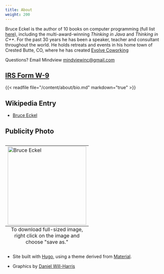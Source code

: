 ```yaml
---
title: About
weight: 200
---
```


Bruce Eckel is the author of 10 books on computer programming (full list
[here](https://en.wikipedia.org/wiki/Bruce_Eckel)), including the
multi-award-winning *Thinking in Java* and *Thinking in C++*. For the past 30
years he has been a speaker, teacher and consultant throughout the world. He
holds retreats and events in his home town of Crested Butte, CO, where he
has created [Evolve Coworking](http://www.EvolveWork.co)

Questions? Email Mindview <mindviewinc@gmail.com>

## [IRS Form W-9](W9.pdf)

{{< readfile file="/content/about/bio.md" markdown="true" >}}

## Wikipedia Entry

- [Bruce Eckel](https://en.wikipedia.org/wiki/Bruce_Eckel)

## Publicity Photo

<table align="left">
<tr><td><img src="/publicity/BruceEckel.jpg" alt="Bruce Eckel" style="width:250px;"/></td></tr>
<caption align="bottom">To download full-sized image, right click on the image and choose "save as."</caption>
</table>

+ Site built with
<a href="https://www.gohugo.io" target="_blank">Hugo</a>, using a theme derived from
<a href="http://github.com/digitalcraftsman/hugo-material-docs" target="_blank">Material</a>.

+ Graphics by <a href="http://www.Will-Harris.com">Daniel Will-Harris</a>

